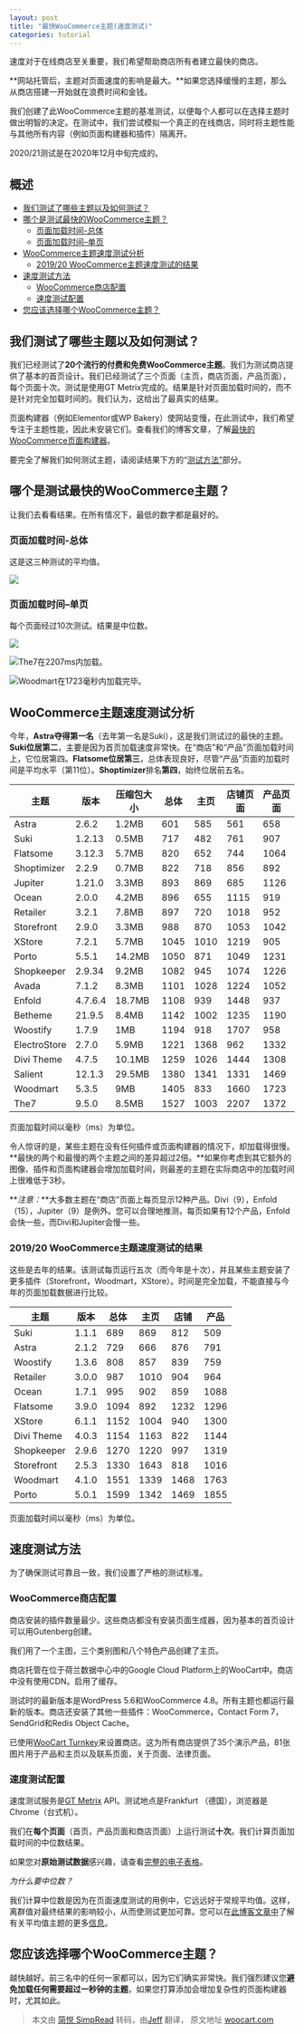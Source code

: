 ```yaml
---
layout: post
title: "最快WooCommerce主题(速度测试)"
categories: tutorial
---
```




速度对于在线商店至关重要，我们希望帮助商店所有者建立最快的商店。

**网站托管后，主题对页面速度的影响是最大。**如果您选择缓慢的主题，那么从商店搭建一开始就在浪费时间和金钱。

我们创建了此WooCommerce主题的基准测试，以便每个人都可以在选择主题时做出明智的决定。在测试中，我们尝试模拟一个真正的在线商店，同时将主题性能与其他所有内容（例如页面构建器和插件）隔离开。

2020/21测试是在2020年12月中旬完成的。

概述
--

*   [我们测试了哪些主题以及如何测试？](#which)
*   [哪个是测试最快的WooCommerce主题？](#fastest)
    *   [页面加载时间-总体](#overall)
    *   [页面加载时间–单页](#pages)
*   [WooCommerce主题速度测试分析](#analysis)
    *   [2019/20 WooCommerce主题速度测试的结果](#2019)
*   [速度测试方法](#testing-methodology)
    *   [WooCommerce商店配置](#storeconfig)
    *   [速度测试配置](#testingconfig)
*   [您应该选择哪个WooCommerce主题？](#whichtheme)

我们测试了哪些主题以及如何测试？
----------------

我们已经测试了**20个流行的付费和免费WooCommerce主题**。我们为测试商店提供了基本的首页设计。我们已经测试了三个页面（主页，商店页面，产品页面），每个页面十次。测试是使用GT Metrix完成的。结果是针对页面加载时间的，而不是针对完全加载时间的。我们认为，这给出了最真实的结果。

页面构建器（例如Elementor或WP Bakery）使网站变慢，在此测试中，我们希望专注于主题性能，因此未安装它们。查看我们的博客文章，了解[最快的WooCommerce页面构建器](https://woocart.com/blog/fastest-woocommerce-page-builder)。

要完全了解我们如何测试主题，请阅读结果下方的“[测试方法”](#testing-methodology)部分。

哪个是测试最快的WooCommerce主题？
----------------------

让我们去看看结果。在所有情况下，最低的数字都是最好的。

### 页面加载时间-总体

这是这三种测试的平均值。

![](https://blogwoocartcom-e6da.kxcdn.com/wp-content/uploads/01-Average-Page-Load-Overall-2-1024x798.png)

### 页面加载时间–单页

每个页面经过10次测试。结果是中位数。

![](https://blogwoocartcom-e6da.kxcdn.com/wp-content/uploads/02-Home-Page-Load-1024x605.png)

![](https://blogwoocartcom-e6da.kxcdn.com/wp-content/uploads/03-Shop-Page-Load-1-1024x605.png)The7在2207ms内加载。

![](https://blogwoocartcom-e6da.kxcdn.com/wp-content/uploads/04-Product-Page-Load-2-1024x605.png)Woodmart在1723毫秒内加载完毕。

WooCommerce主题速度测试分析
-------------------

今年，**Astra夺得第一名**（去年第一名是Suki），这是我们测试过的最快的主题。**Suki位居第二**，主要是因为首页加载速度非常快。在“商店”和“产品”页面加载时间上，它位居第四。**Flatsome位居第三**，总体表现良好，尽管“产品”页面的加载时间是平均水平（第11位）。**Shoptimizer**排名**第四**，始终位居前五名。

<table><thead><tr><th>主题</th><th>版本</th><th>压缩包大小</th><th>总体</th><th>主页</th><th>店铺页面</th><th>产品页面</th></tr></thead><tbody><tr><td>Astra</td><td>2.6.2</td><td>1.2MB</td><td>601</td><td>585</td><td>561</td><td>658</td></tr><tr><td>Suki</td><td>1.2.13</td><td>0.5MB</td><td>717</td><td>482</td><td>761</td><td>907</td></tr><tr><td>Flatsome</td><td>3.12.3</td><td>5.7MB</td><td>820</td><td>652</td><td>744</td><td>1064</td></tr><tr><td>Shoptimizer</td><td>2.2.9</td><td>0.7MB</td><td>822</td><td>718</td><td>856</td><td>892</td></tr><tr><td>Jupiter</td><td>1.21.0</td><td>3.3MB</td><td>893</td><td>869</td><td>685</td><td>1126</td></tr><tr><td>Ocean</td><td>2.0.0</td><td>4.2MB</td><td>896</td><td>655</td><td>1115</td><td>919</td></tr><tr><td>Retailer</td><td>3.2.1</td><td>7.8MB</td><td>897</td><td>720</td><td>1018</td><td>952</td></tr><tr><td>Storefront</td><td>2.9.0</td><td>3.3MB</td><td>988</td><td>870</td><td>1053</td><td>1042</td></tr><tr><td>XStore</td><td>7.2.1</td><td>5.7MB</td><td>1045</td><td>1010</td><td>1219</td><td>905</td></tr><tr><td>Porto</td><td>5.5.1</td><td>14.2MB</td><td>1050</td><td>871</td><td>1049</td><td>1231</td></tr><tr><td>Shopkeeper</td><td>2.9.34</td><td>9.2MB</td><td>1082</td><td>945</td><td>1074</td><td>1226</td></tr><tr><td>Avada</td><td>7.1.2</td><td>8.3MB</td><td>1101</td><td>1028</td><td>1224</td><td>1052</td></tr><tr><td>Enfold</td><td>4.7.6.4</td><td>18.7MB</td><td>1108</td><td>939</td><td>1448</td><td>937</td></tr><tr><td>Betheme</td><td>21.9.5</td><td>8.4MB</td><td>1142</td><td>1002</td><td>1235</td><td>1190</td></tr><tr><td>Woostify</td><td>1.7.9</td><td>1MB</td><td>1194</td><td>918</td><td>1707</td><td>958</td></tr><tr><td>ElectroStore</td><td>2.7.0</td><td>5.9MB</td><td>1221</td><td>1368</td><td>962</td><td>1332</td></tr><tr><td>Divi Theme</td><td>4.7.5</td><td>10.1MB</td><td>1259</td><td>1026</td><td>1444</td><td>1308</td></tr><tr><td>Salient</td><td>12.1.3</td><td>29.5MB</td><td>1380</td><td>1341</td><td>1331</td><td>1469</td></tr><tr><td>Woodmart</td><td>5.3.5</td><td>9MB</td><td>1405</td><td>833</td><td>1660</td><td>1723</td></tr><tr><td>The7</td><td>9.5.0</td><td>8.5MB</td><td>1527</td><td>1003</td><td>2207</td><td>1372</td></tr></tbody></table>页面加载时间以毫秒（ms）为单位。

令人惊讶的是，某些主题在没有任何插件或页面构建器的情况下，却加载得很慢。**最快的两个和最慢的两个主题之间的差异超过2倍。**如果你考虑到其它额外的图像、插件和页面构建器会增加加载时间，则最差的主题在实际商店中的加载时间上很难低于3秒。

**_注意：_**大多数主题在“商店”页面上每页显示12种产品。Divi（9），Enfold（15），Jupiter（9）是例外。您可以合理地推测，每页如果有12个产品，Enfold会快一些，而Divi和Jupiter会慢一些。

### 2019/20 WooCommerce主题速度测试的结果

这些是去年的结果。该测试每页运行五次（而今年是十次），并且某些主题安装了更多插件（Storefront，Woodmart，XStore）。时间是完全加载，不能直接与今年的页面加载数据进行比较。

<table><thead><tr><th>主题</th><th>版本</th><th>总体</th><th>主页</th><th>店铺</th><th>产品</th></tr></thead><tbody><tr><td>Suki</td><td>1.1.1</td><td>689</td><td>869</td><td>812</td><td>509</td></tr><tr><td>Astra</td><td>2.1.2</td><td>729</td><td>666</td><td>876</td><td>791</td></tr><tr><td>Woostify</td><td>1.3.6</td><td>808</td><td>857</td><td>839</td><td>759</td></tr><tr><td>Retailer</td><td>3.0.0</td><td>987</td><td>1010</td><td>904</td><td>964</td></tr><tr><td>Ocean</td><td>1.7.1</td><td>995</td><td>902</td><td>859</td><td>1088</td></tr><tr><td>Flatsome</td><td>3.9.0</td><td>1094</td><td>892</td><td>1232</td><td>1296</td></tr><tr><td>XStore</td><td>6.1.1</td><td>1152</td><td>1004</td><td>940</td><td>1300</td></tr><tr><td>Divi Theme</td><td>4.0.3</td><td>1154</td><td>1163</td><td>822</td><td>1144</td></tr><tr><td>Shopkeeper</td><td>2.9.6</td><td>1270</td><td>1220</td><td>997</td><td>1319</td></tr><tr><td>Storefront</td><td>2.5.3</td><td>1330</td><td>1643</td><td>818</td><td>1016</td></tr><tr><td>Woodmart</td><td>4.1.0</td><td>1551</td><td>1339</td><td>1468</td><td>1763</td></tr><tr><td>Porto</td><td>5.0.1</td><td>1599</td><td>1342</td><td>1469</td><td>1855</td></tr></tbody></table>页面加载时间以毫秒（ms）为单位。

速度测试方法
------

为了确保测试可靠且一致，我们设置了严格的测试标准。

### WooCommerce商店配置

商店安装的插件数量最少。这些商店都没有安装页面生成器，因为基本的首页设计可以用Gutenberg创建。

我们用了一个主图，三个类别图和八个特色产品创建了主页。

商店托管在位于荷兰数据中心中的Google Cloud Platform上的WooCart中。商店中没有使用CDN。启用了缓存。

测试时的最新版本是WordPress 5.6和WooCommerce 4.8。所有主题也都运行最新的版本。商店还安装了其他一些插件：WooCommerce，Contact Form 7，SendGrid和Redis Object Cache。

已使用[WooCart Turnkey](https://woocart.com/features/effortless-management)来设置商店。这为所有商店提供了35个演示产品，81张图片用于产品和主页以及联系页面，关于页面、法律页面。

### 速度测试配置

速度测试服务是[GT Metrix](https://gtmetrix.com/) API。测试地点是Frankfurt （德国），浏览器是Chrome（台式机）。

我们在**每个页面**（首页，产品页面和商店页面）上运行测试**十次**。我们计算页面加载时间的中位数结果。

如果您对**原始测试数据**感兴趣，请查看[完整的电子表格](https://docs.google.com/spreadsheets/d/19-6WOOYqhW1FRNQCt6Xa68vE5R5O-duzGjWB5n0ZSbk/)。

_为什么要中位数？_

我们计算中位数是因为在页面速度测试的用例中，它远远好于常规平均值。这样，离群值对最终结果的影响较小，从而使测试更加可靠。您可以在[此博客文章中](https://www.dynatrace.com/news/blog/why-averages-suck-and-percentiles-are-great/)了解有关平均值主题的更多[信息](https://www.dynatrace.com/news/blog/why-averages-suck-and-percentiles-are-great/)。

您应该选择哪个WooCommerce主题？
---------------------

越快越好。前三名中的任何一家都可以，因为它们确实非常快。我们强烈建议您**避免加载任何需要超过一秒钟的主题**，如果您打算添加会增加复杂性的页面构建器时，尤其如此。


> 本文由 [简悦 SimpRead](http://ksria.com/simpread/) 转码，由[Jeff](https://xweins.com/) 翻译， 原文地址 [woocart.com](https://woocart.com/blog/fastest-woocommerce-theme)
